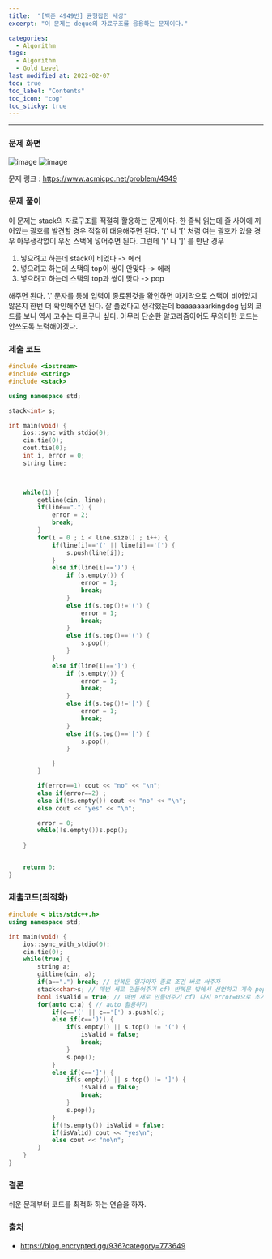 ```yaml
---
title:  "[백준 4949번] 균형잡힌 세상"
excerpt: "이 문제는 deque의 자료구조를 응용하는 문제이다."

categories:
  - Algorithm
tags:
  - Algorithm
  - Gold Level
last_modified_at: 2022-02-07 
toc: true
toc_label: "Contents"
toc_icon: "cog"
toc_sticky: true
---
```


---


### 문제 화면

![image](https://user-images.githubusercontent.com/54565079/152982925-cbfd8259-1ea5-48ff-8dab-8e92688580c8.png)
![image](https://user-images.githubusercontent.com/54565079/152982970-1d39ca64-0820-4d0a-b698-dff4d4f0e1ff.png)



문제 링크 : <https://www.acmicpc.net/problem/4949> 



### 문제 풀이

이 문제는 stack의 자료구조를 적절히 활용하는 문제이다. 한 줄씩 읽는데 줄 사이에 끼어있는 괄호를 발견할 경우 적절히 대응해주면 된다. '(' 나 '[' 처럼 여는 괄호가 있을 경우 아무생각없이 우선 스택에 넣어주면 된다. 그런데 ')' 나 ']' 를 만난 경우

1. 넣으려고 하는데 stack이 비었다 -> 에러
2. 넣으려고 하는데 스택의 top이 쌍이 안맞다 -> 에러
3. 넣으려고 하는데 스택의 top과 쌍이 맞다 -> pop

해주면 된다. '.' 문자를 통해 입력이 종료된것을 확인하면 마지막으로 스택이 비어있지 않은지 한번 더 확인해주면 된다. 잘 풀었다고 생각했는데 baaaaaaarkingdog 님의 코드를 보니 역시 고수는 다르구나 싶다. 아무리 단순한 알고리즘이어도 무의미한 코드는 안쓰도록 노력해야겠다. 



### 제출 코드

```c++
#include <iostream>
#include <string>
#include <stack>

using namespace std;

stack<int> s;

int main(void) {
    ios::sync_with_stdio(0);
    cin.tie(0);
    cout.tie(0);
    int i, error = 0;
    string line;

    

    while(1) {
        getline(cin, line);
        if(line==".") {
            error = 2;
            break;
        }
        for(i = 0 ; i < line.size() ; i++) {
            if(line[i]=='(' || line[i]=='[') {
                s.push(line[i]);
            }
            else if(line[i]==')') {
                if (s.empty()) {
                    error = 1;
                    break;
                }
                else if(s.top()!='(') {
                    error = 1;
                    break;
                }
                else if(s.top()=='(') {
                    s.pop();
                }
            }
            else if(line[i]==']') {
                if (s.empty()) {
                    error = 1;
                    break;
                }
                else if(s.top()!='[') {
                    error = 1;
                    break;
                }
                else if(s.top()=='[') {
                    s.pop();
                }

            }
        }

        if(error==1) cout << "no" << "\n";
        else if(error==2) ;
        else if(!s.empty()) cout << "no" << "\n";
        else cout << "yes" << "\n";

        error = 0;
        while(!s.empty())s.pop();
        
    } 


    return 0;
}
```



### 제출코드(최적화)

```c++
#include < bits/stdc++.h>
using namespace std;

int main(void) {
    ios::sync_with_stdio(0);
    cin.tie(0);
    while(true) {
        string a;
        gitline(cin, a);
        if(a==".") break; // 반복문 열자마자 종료 조건 바로 써주자
        stack<char>s; // 매번 새로 만들어주기 cf) 반복문 밖에서 선언하고 계속 pop() 해줄 필요x
        bool isValid = true; // 매번 새로 만들어주기 cf) 다시 error=0으로 초기화해줄 필요x
        for(auto c:a) { // auto 활용하기
            if(c=='(' || c=='[') s.push(c);
            else if(c==')') {
                if(s.empty() || s.top() != '(') {
                    isValid = false;
                    break;
                }
                s.pop();
            }
 			else if(c==']') {
                if(s.empty() || s.top() != ']') {
                    isValid = false;
                    break;
                }
                s.pop();
            }           
            if(!s.empty()) isValid = false;
            if(isValid) cout << "yes\n";
            else cout << "no\n";
        }
    }
}
```



### 결론

쉬운 문제부터 코드를 최적화 하는 연습을 하자.



### 출처

- <https://blog.encrypted.gg/936?category=773649>
